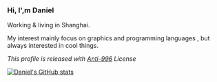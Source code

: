 ### Hi, I',m Daniel

Working & living in Shanghai.

My interest mainly focus on graphics and programming languages , but always interested in cool things. 

*This profile is released with [Anti-996](LICENSE) License*

[![Daniel's GitHub stats](https://github-readme-stats.vercel.app/api?username=Danielmelody)](https://github.com/anuraghazra/github-readme-stats)
